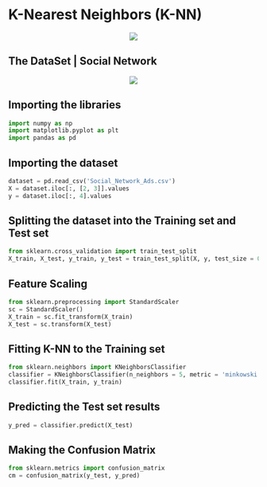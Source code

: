  # K-Nearest Neighbors (K-NN)

<p align="center">
  <img src="https://github.com/aurimas13/Machine-Learning-Goodness/blob/main/Public/Images/Multiple_Linear_Regression.png)
">
</p>

## The DataSet | Social Network 

<p align="center">
  <img src="https://github.com/aurimas13/Machine-Learning-Goodness/blob/main/Public/Images/data.png">
</p> 


## Importing the libraries
```python
import numpy as np
import matplotlib.pyplot as plt
import pandas as pd
```

## Importing the dataset
```python
dataset = pd.read_csv('Social_Network_Ads.csv')
X = dataset.iloc[:, [2, 3]].values
y = dataset.iloc[:, 4].values
```

## Splitting the dataset into the Training set and Test set
```python
from sklearn.cross_validation import train_test_split
X_train, X_test, y_train, y_test = train_test_split(X, y, test_size = 0.25, random_state = 0)
```
## Feature Scaling
```python
from sklearn.preprocessing import StandardScaler
sc = StandardScaler()
X_train = sc.fit_transform(X_train)
X_test = sc.transform(X_test)
```
## Fitting K-NN to the Training set
```python
from sklearn.neighbors import KNeighborsClassifier
classifier = KNeighborsClassifier(n_neighbors = 5, metric = 'minkowski', p = 2)
classifier.fit(X_train, y_train)
```
## Predicting the Test set results
```python
y_pred = classifier.predict(X_test)
```

## Making the Confusion Matrix
```python
from sklearn.metrics import confusion_matrix
cm = confusion_matrix(y_test, y_pred)
```

